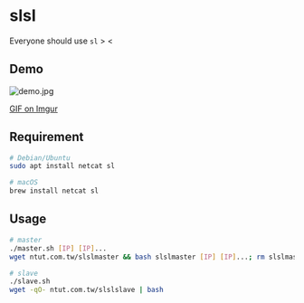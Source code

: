 # slsl
Everyone should use `sl` > &lt;

## Demo

![demo.jpg](https://i.imgur.com/gFEgB8m.jpg)

[GIF on Imgur](https://i.imgur.com/F2HpMqy.gif)

## Requirement

```sh
# Debian/Ubuntu
sudo apt install netcat sl

# macOS
brew install netcat sl
```

## Usage

```sh
# master
./master.sh [IP] [IP]...
wget ntut.com.tw/slslmaster && bash slslmaster [IP] [IP]...; rm slslmaster

# slave
./slave.sh
wget -qO- ntut.com.tw/slslslave | bash
```
